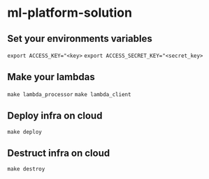 # ml-platform-solution

## Set your environments variables

`export ACCESS_KEY="<key>`
`export ACCESS_SECRET_KEY="<secret_key>`

## Make your lambdas

`make lambda_processor`
`make lambda_client`

## Deploy infra on cloud

`make deploy`

## Destruct infra on cloud

`make destroy`
